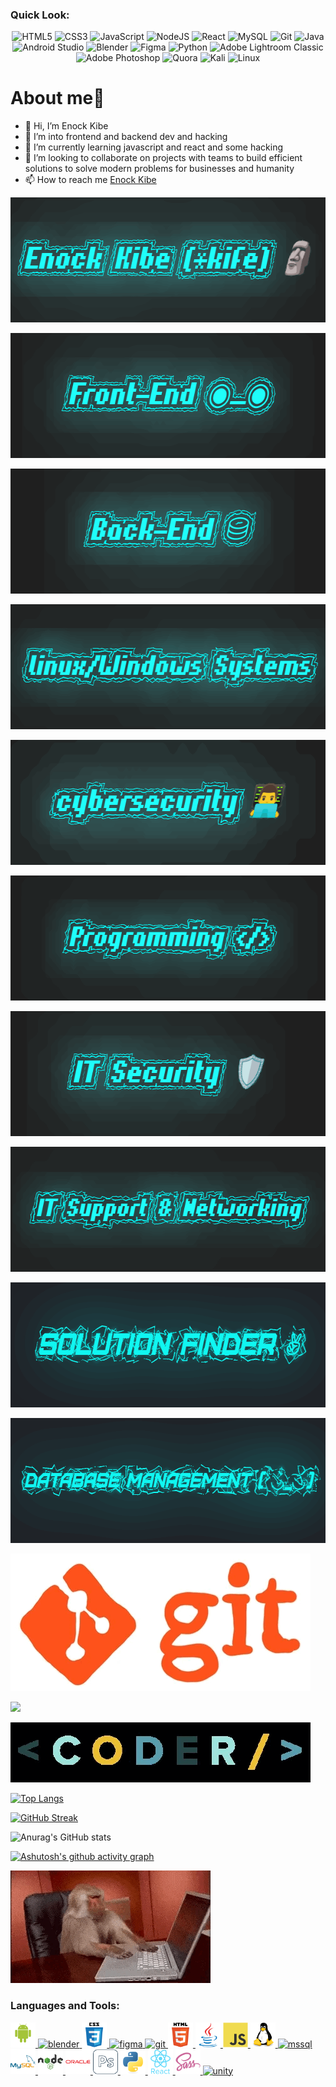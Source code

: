 <h3 align="left">Quick Look:</h3>
<p align="center">
        <img alt="HTML5" src="https://img.shields.io/badge/html5-%23E34F26.svg?style=for-the-badge&logo=html5&logoColor=white"> 
        <img alt="CSS3" src="https://img.shields.io/badge/css3-%231572B6.svg?style=for-the-badge&logo=css3&logoColor=white"> 
        <img alt="JavaScript" src="https://img.shields.io/badge/javascript-%23323330.svg?style=for-the-badge&logo=javascript&logoColor=%23F7DF1E"> 
        <img alt="NodeJS" src="https://img.shields.io/badge/node.js-6DA55F?style=for-the-badge&logo=node.js&logoColor=white"> 
        <img alt="React" src="https://img.shields.io/badge/react-%2320232a.svg?style=for-the-badge&logo=react&logoColor=%2361DAFB"> 
        <img alt="MySQL" src="https://img.shields.io/badge/mysql-%2300f.svg?style=for-the-badge&logo=mysql&logoColor=white"> 
        <img alt="Git" src="https://img.shields.io/badge/git-%23F05033.svg?style=for-the-badge&logo=git&logoColor=white"> 
        <img alt="Java" src="https://img.shields.io/badge/java-%23ED8B00.svg?style=for-the-badge&logo=openjdk&logoColor=white"> 
        <img alt="Android Studio" src="https://img.shields.io/badge/Android%20Studio-3DDC84.svg?style=for-the-badge&logo=android-studio&logoColor=white"> 
        <img alt="Blender" src="https://img.shields.io/badge/blender-%23F5792A.svg?style=for-the-badge&logo=blender&logoColor=white"> 
        <img alt="Figma" src="https://img.shields.io/badge/figma-%23F24E1E.svg?style=for-the-badge&logo=figma&logoColor=white"> 
        <img alt="Python" src="https://img.shields.io/badge/python-3670A0?style=for-the-badge&logo=python&logoColor=ffdd54"> 
        <img alt="Adobe Lightroom Classic" src="https://img.shields.io/badge/Adobe%20Lightroom%20Classic-31A8FF.svg?style=for-the-badge&logo=Adobe%20Lightroom%20Classic&logoColor=white"> 
        <img alt="Adobe Photoshop" src="https://img.shields.io/badge/adobe%20photoshop-%2331A8FF.svg?style=for-the-badge&logo=adobe%20photoshop&logoColor=white">  
        <img alt="Quora" src="https://img.shields.io/badge/Quora-%23B92B27.svg?style=for-the-badge&logo=Quora&logoColor=white">
         <img alt="Kali" src="https://img.shields.io/badge/Kali-268BEE?style=for-the-badge&logo=kalilinux&logoColor=white">
    <img alt="Linux" src="https://img.shields.io/badge/Linux-FCC624?style=for-the-badge&logo=linux&logoColor=black">
    </p>


# About me🚀

<!---
kibexd/kibexd is a ✨ special ✨ repository because its `README.md` (this file) appears on your GitHub profile.
You can click the Preview link to take a look at your changes.
--->

- 👋 Hi, I’m Enock Kibe
- 👀 I’m into frontend and backend dev and hacking
- 🌱 I’m currently learning javascript and react and some hacking
- 💞️ I’m looking to collaborate on projects with teams to build efficient solutions to solve modern problems for businesses and humanity
- 📫 How to reach  me [Enock Kibe](https://kifee.netlify.app/)


<p><img src="https://raw.githubusercontent.com/kibexd/First-Repo/main/kife1.gif" width="600" height="200" /></p>

<p><img src="https://raw.githubusercontent.com/kibexd/First-Repo/main/frontendd1.gif" width="600" height="200" /></p>

<p><img src="https://raw.githubusercontent.com/kibexd/First-Repo/main/backendd1.gif" width="600" height="200" /></p>

<p><img src="https://raw.githubusercontent.com/kibexd/First-Repo/main/linuxwindows.gif" width="600" height="200" /></p>

<p><img src="https://raw.githubusercontent.com/kibexd/First-Repo/main/cybersecurity.gif" width="600" height="200" /></p>

<p><img src="https://raw.githubusercontent.com/kibexd/First-Repo/main/Programming.gif" width="600" height="200" /></p>

<p><img src="https://raw.githubusercontent.com/kibexd/First-Repo/main/Itsecurity.gif" width="600" height="200" /></p>

<p><img src="https://raw.githubusercontent.com/kibexd/First-Repo/main/Itsupport.gif" width="600" height="200" /></p>

<p><img src="https://raw.githubusercontent.com/kibexd/First-Repo/main/solutionfinder.gif" width="600" height="200" /></p>

<p><img src="https://raw.githubusercontent.com/kibexd/First-Repo/main/database.gif" width="600" height="200" /></p>

[![Git GIF](https://github.com/kibexd/First-Repo/raw/main/git.gif)](https://github.com/kibexd/First-Repo/blob/main/git.gif)

![](https://komarev.com/ghpvc/?username=kibexd)

[![Coder GIF](https://github.com/kibexd/First-Repo/raw/main/coder.gif)](https://github.com/kibexd/First-Repo/blob/main/coder.gif)

[![Top Langs](https://github-readme-stats.vercel.app/api/top-langs/?username=anuraghazra&theme=dark)](https://github.com/anuraghazra/github-readme-stats)

[![GitHub Streak](https://streak-stats.demolab.com?user=kibexd&theme=react&hide_border=true)](https://git.io/streak-stats)

![Anurag's GitHub stats](https://github-readme-stats.vercel.app/api?username=kibexd&show_icons=true&theme=react)

[![Ashutosh's github activity graph](https://github-readme-activity-graph.vercel.app/graph?username=kibexd&theme=react)](https://github.com/ashutosh00710/github-readme-activity-graph)

[![Monkey GIF](https://github.com/kibexd/First-Repo/raw/main/monkey.gif)](https://github.com/kibexd/First-Repo/blob/main/monkey.gif)

<h3 align="left">Languages and Tools:</h3>
<p align="left"> <a href="https://developer.android.com" target="_blank" rel="noreferrer"> <img src="https://raw.githubusercontent.com/devicons/devicon/master/icons/android/android-original-wordmark.svg" alt="android" width="40" height="40"/> </a> <a href="https://www.blender.org/" target="_blank" rel="noreferrer"> <img src="https://download.blender.org/branding/community/blender_community_badge_white.svg" alt="blender" width="40" height="40"/> </a> <a href="https://www.w3schools.com/css/" target="_blank" rel="noreferrer"> <img src="https://raw.githubusercontent.com/devicons/devicon/master/icons/css3/css3-original-wordmark.svg" alt="css3" width="40" height="40"/> </a> <a href="https://www.figma.com/" target="_blank" rel="noreferrer"> <img src="https://www.vectorlogo.zone/logos/figma/figma-icon.svg" alt="figma" width="40" height="40"/> </a> <a href="https://git-scm.com/" target="_blank" rel="noreferrer"> <img src="https://www.vectorlogo.zone/logos/git-scm/git-scm-icon.svg" alt="git" width="40" height="40"/> </a> <a href="https://www.w3.org/html/" target="_blank" rel="noreferrer"> <img src="https://raw.githubusercontent.com/devicons/devicon/master/icons/html5/html5-original-wordmark.svg" alt="html5" width="40" height="40"/> </a> <a href="https://www.java.com" target="_blank" rel="noreferrer"> <img src="https://raw.githubusercontent.com/devicons/devicon/master/icons/java/java-original.svg" alt="java" width="40" height="40"/> </a> <a href="https://developer.mozilla.org/en-US/docs/Web/JavaScript" target="_blank" rel="noreferrer"> <img src="https://raw.githubusercontent.com/devicons/devicon/master/icons/javascript/javascript-original.svg" alt="javascript" width="40" height="40"/> </a> <a href="https://www.linux.org/" target="_blank" rel="noreferrer"> <img src="https://raw.githubusercontent.com/devicons/devicon/master/icons/linux/linux-original.svg" alt="linux" width="40" height="40"/> </a> <a href="https://www.microsoft.com/en-us/sql-server" target="_blank" rel="noreferrer"> <img src="https://www.svgrepo.com/show/303229/microsoft-sql-server-logo.svg" alt="mssql" width="40" height="40"/> </a> <a href="https://www.mysql.com/" target="_blank" rel="noreferrer"> <img src="https://raw.githubusercontent.com/devicons/devicon/master/icons/mysql/mysql-original-wordmark.svg" alt="mysql" width="40" height="40"/> </a> <a href="https://nodejs.org" target="_blank" rel="noreferrer"> <img src="https://raw.githubusercontent.com/devicons/devicon/master/icons/nodejs/nodejs-original-wordmark.svg" alt="nodejs" width="40" height="40"/> </a> <a href="https://www.oracle.com/" target="_blank" rel="noreferrer"> <img src="https://raw.githubusercontent.com/devicons/devicon/master/icons/oracle/oracle-original.svg" alt="oracle" width="40" height="40"/> </a> <a href="https://www.photoshop.com/en" target="_blank" rel="noreferrer"> <img src="https://raw.githubusercontent.com/devicons/devicon/master/icons/photoshop/photoshop-line.svg" alt="photoshop" width="40" height="40"/> </a> <a href="https://www.python.org" target="_blank" rel="noreferrer"> <img src="https://raw.githubusercontent.com/devicons/devicon/master/icons/python/python-original.svg" alt="python" width="40" height="40"/> </a> <a href="https://reactjs.org/" target="_blank" rel="noreferrer"> <img src="https://raw.githubusercontent.com/devicons/devicon/master/icons/react/react-original-wordmark.svg" alt="react" width="40" height="40"/> </a> <a href="https://sass-lang.com" target="_blank" rel="noreferrer"> <img src="https://raw.githubusercontent.com/devicons/devicon/master/icons/sass/sass-original.svg" alt="sass" width="40" height="40"/> </a> <a href="https://unity.com/" target="_blank" rel="noreferrer"> <img src="https://www.vectorlogo.zone/logos/unity3d/unity3d-icon.svg" alt="unity" width="40" height="40"/> </a> </p>
